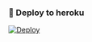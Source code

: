 ### 🚀 Deploy to heroku
[![Deploy](https://www.herokucdn.com/deploy/button.svg)](https://heroku.com/deploy?template=https://github.com/Husuyekdi/RahidMusicRepo)

